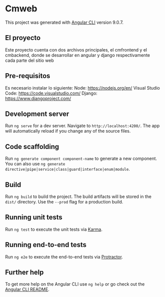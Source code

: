 # Cmweb

This project was generated with [Angular CLI](https://github.com/angular/angular-cli) version 9.0.7.
## El proyecto

Este proyecto cuenta con dos archivos principales, el cmfrontend y el cmbackend, donde se desarrollar en angular y django respectivamente cada parte del sitio web

## Pre-requisitos
Es necesario instalar lo siguiente:
Node: https://nodejs.org/en/
Visual Studio Code: https://code.visualstudio.com/
Django: https://www.djangoproject.com/

## Development server

Run `ng serve` for a dev server. Navigate to `http://localhost:4200/`. The app will automatically reload if you change any of the source files.

## Code scaffolding

Run `ng generate component component-name` to generate a new component. You can also use `ng generate directive|pipe|service|class|guard|interface|enum|module`.

## Build

Run `ng build` to build the project. The build artifacts will be stored in the `dist/` directory. Use the `--prod` flag for a production build.

## Running unit tests

Run `ng test` to execute the unit tests via [Karma](https://karma-runner.github.io).

## Running end-to-end tests

Run `ng e2e` to execute the end-to-end tests via [Protractor](http://www.protractortest.org/).

## Further help

To get more help on the Angular CLI use `ng help` or go check out the [Angular CLI README](https://github.com/angular/angular-cli/blob/master/README.md).
